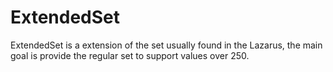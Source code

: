 # ExtendedSet

ExtendedSet is a extension of the set usually found in the Lazarus, the main goal is provide the regular set to support values over 250.